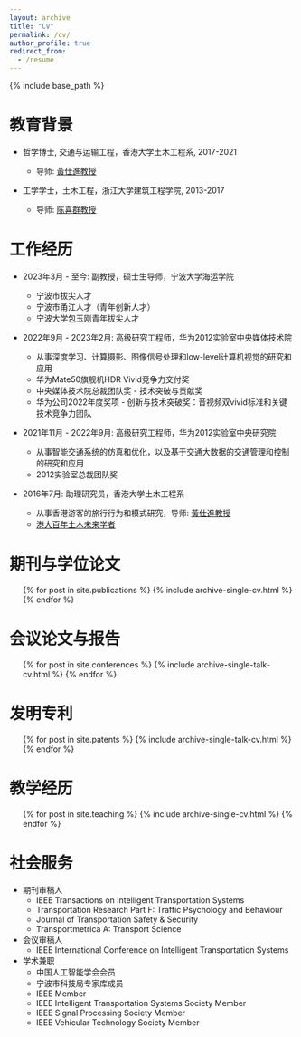 ```yaml
---
layout: archive
title: "CV"
permalink: /cv/
author_profile: true
redirect_from:
  - /resume
---
```


{% include base_path %}

教育背景
======
* 哲学博士, 交通与运输工程，香港大学土木工程系, 2017-2021
  * 导师: [黃仕進教授](https://www.civil.hku.hk/scwong/)

* 工学学士，土木工程，浙江大学建筑工程学院, 2013-2017
  * 导师: [陈喜群教授](https://person.zju.edu.cn/xiqun)

工作经历
======
* 2023年3月 - 至今: 副教授，硕士生导师，宁波大学海运学院
  * 宁波市拔尖人才
  * 宁波市甬江人才（青年创新人才）
  * 宁波大学包玉刚青年拔尖人才

* 2022年9月 - 2023年2月: 高级研究工程师，华为2012实验室中央媒体技术院
  * 从事深度学习、计算摄影、图像信号处理和low-level计算机视觉的研究和应用
  * 华为Mate50旗舰机HDR Vivid竞争力交付奖
  * 中央媒体技术院总裁团队奖 - 技术突破与贡献奖
  * 华为公司2022年度奖项 - 创新与技术突破奖：音视频双vivid标准和关键技术竞争力团队

* 2021年11月 - 2022年9月: 高级研究工程师，华为2012实验室中央研究院
  * 从事智能交通系统的仿真和优化，以及基于交通大数据的交通管理和控制的研究和应用
  * 2012实验室总裁团队奖
    
* 2016年7月: 助理研究员，香港大学土木工程系
  * 从事香港游客的旅行行为和模式研究，导师: [黃仕進教授](https://www.civil.hku.hk/scwong/)
  * [港大百年土木未来学者](https://www.civil.hku.hk/hkuccfs/)
    
期刊与学位论文
======
  <ul>{% for post in site.publications %}
    {% include archive-single-cv.html %}
  {% endfor %}</ul>
  
会议论文与报告
======
  <ul>{% for post in site.conferences %}
    {% include archive-single-talk-cv.html %}
  {% endfor %}</ul>

发明专利
======
  <ul>{% for post in site.patents %}
    {% include archive-single-talk-cv.html %}
  {% endfor %}</ul>
  
教学经历
======
  <ul>{% for post in site.teaching %}
    {% include archive-single-cv.html %}
  {% endfor %}</ul>
  
社会服务
======
* 期刊审稿人
  * IEEE Transactions on Intelligent Transportation Systems
  * Transportation Research Part F: Traffic Psychology and Behaviour
  * Journal of Transportation Safety & Security
  * Transportmetrica A: Transport Science
* 会议审稿人
  * IEEE International Conference on Intelligent Transportation Systems
* 学术兼职
  * 中国人工智能学会会员
  * 宁波市科技局专家库成员
  * IEEE Member
  * IEEE Intelligent Transportation Systems Society Member
  * IEEE Signal Processing Society Member
  * IEEE Vehicular Technology Society Member

